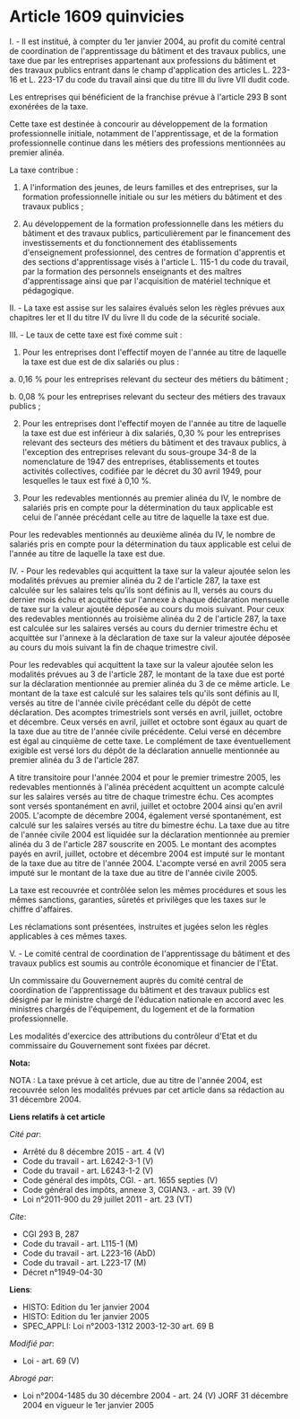 # Article 1609 quinvicies

I. - Il est institué, à compter du 1er janvier 2004, au profit du comité central de coordination de l'apprentissage du
bâtiment et des travaux publics, une taxe due par les entreprises appartenant aux professions du bâtiment et des travaux
publics entrant dans le champ d'application des articles L. 223-16 et L. 223-17 du code du travail ainsi que du titre III du
livre VII dudit code.

Les entreprises qui bénéficient de la franchise prévue à l'article 293 B sont exonérées de la taxe.

Cette taxe est destinée à concourir au développement de la formation professionnelle initiale, notamment de l'apprentissage,
et de la formation professionnelle continue dans les métiers des professions mentionnées au premier alinéa.

La taxe contribue :

1. A l'information des jeunes, de leurs familles et des entreprises, sur la formation professionnelle initiale ou sur les
métiers du bâtiment et des travaux publics ;

2. Au développement de la formation professionnelle dans les métiers du bâtiment et des travaux publics, particulièrement par
le financement des investissements et du fonctionnement des établissements d'enseignement professionnel, des centres de
formation d'apprentis et des sections d'apprentissage visés à l'article L. 115-1 du code du travail, par la formation des
personnels enseignants et des maîtres d'apprentissage ainsi que par l'acquisition de matériel technique et pédagogique.

II. - La taxe est assise sur les salaires évalués selon les règles prévues aux chapitres Ier et II du titre IV du livre II du
code de la sécurité sociale.

III. - Le taux de cette taxe est fixé comme suit :

1. Pour les entreprises dont l'effectif moyen de l'année au titre de laquelle la taxe est due est de dix salariés ou plus :

a. 0,16 % pour les entreprises relevant du secteur des métiers du bâtiment ;

b. 0,08 % pour les entreprises relevant du secteur des métiers des travaux publics ;

2. Pour les entreprises dont l'effectif moyen de l'année au titre de laquelle la taxe est due est inférieur à dix salariés,
0,30 % pour les entreprises relevant des secteurs des métiers du bâtiment et des travaux publics, à l'exception des
entreprises relevant du sous-groupe 34-8 de la nomenclature de 1947 des entreprises, établissements et toutes activités
collectives, codifiée par le décret du 30 avril 1949, pour lesquelles le taux est fixé à 0,10 %.

3. Pour les redevables mentionnés au premier alinéa du IV, le nombre de salariés pris en compte pour la détermination du taux
applicable est celui de l'année précédant celle au titre de laquelle la taxe est due.

Pour les redevables mentionnés au deuxième alinéa du IV, le nombre de salariés pris en compte pour la détermination du taux
applicable est celui de l'année au titre de laquelle la taxe est due.

IV. - Pour les redevables qui acquittent la taxe sur la valeur ajoutée selon les modalités prévues au premier alinéa du 2 de
l'article 287, la taxe est calculée sur les salaires tels qu'ils sont définis au II, versés au cours du dernier mois échu et
acquittée sur l'annexe à chaque déclaration mensuelle de taxe sur la valeur ajoutée déposée au cours du mois suivant. Pour
ceux des redevables mentionnés au troisième alinéa du 2 de l'article 287, la taxe est calculée sur les salaires versés au
cours du dernier trimestre échu et acquittée sur l'annexe à la déclaration de taxe sur la valeur ajoutée déposée au cours du
mois suivant la fin de chaque trimestre civil.

Pour les redevables qui acquittent la taxe sur la valeur ajoutée selon les modalités prévues au 3 de l'article 287, le
montant de la taxe due est porté sur la déclaration mentionnée au premier alinéa du 3 de ce même article. Le montant de la
taxe est calculé sur les salaires tels qu'ils sont définis au II, versés au titre de l'année civile précédant celle du dépôt
de cette déclaration. Des acomptes trimestriels sont versés en avril, juillet, octobre et décembre. Ceux versés en avril,
juillet et octobre sont égaux au quart de la taxe due au titre de l'année civile précédente. Celui versé en décembre est égal
au cinquième de cette taxe. Le complément de taxe éventuellement exigible est versé lors du dépôt de la déclaration annuelle
mentionnée au premier alinéa du 3 de l'article 287.

A titre transitoire pour l'année 2004 et pour le premier trimestre 2005, les redevables mentionnés à l'alinéa précédent
acquittent un acompte calculé sur les salaires versés au titre de chaque trimestre échu. Ces acomptes sont versés
spontanément en avril, juillet et octobre 2004 ainsi qu'en avril 2005. L'acompte de décembre 2004, également versé
spontanément, est calculé sur les salaires versés au titre du bimestre échu. La taxe due au titre de l'année civile 2004 est
liquidée sur la déclaration mentionnée au premier alinéa du 3 de l'article 287 souscrite en 2005. Le montant des acomptes
payés en avril, juillet, octobre et décembre 2004 est imputé sur le montant de la taxe due au titre de l'année 2004.
L'acompte versé en avril 2005 sera imputé sur le montant de la taxe due au titre de l'année civile 2005.

La taxe est recouvrée et contrôlée selon les mêmes procédures et sous les mêmes sanctions, garanties, sûretés et privilèges
que les taxes sur le chiffre d'affaires.

Les réclamations sont présentées, instruites et jugées selon les règles applicables à ces mêmes taxes.

V. - Le comité central de coordination de l'apprentissage du bâtiment et des travaux publics est soumis au contrôle
économique et financier de l'Etat.

Un commissaire du Gouvernement auprès du comité central de coordination de l'apprentissage du bâtiment et des travaux publics
est désigné par le ministre chargé de l'éducation nationale en accord avec les ministres chargés de l'équipement, du logement
et de la formation professionnelle.

Les modalités d'exercice des attributions du contrôleur d'Etat et du commissaire du Gouvernement sont fixées par décret.

**Nota:**

NOTA : La taxe prévue à cet article, due au titre de l'année 2004, est recouvrée selon les modalités prévues par cet article
dans sa rédaction au 31 décembre 2004.

**Liens relatifs à cet article**

_Cité par_:

  - Arrêté du 8 décembre 2015 - art. 4 (V)
  - Code du travail - art. L6242-3-1 (V)
  - Code du travail - art. L6243-1-2 (V)
  - Code général des impôts, CGI. - art. 1655 septies (V)
  - Code général des impôts, annexe 3, CGIAN3. - art. 39 (V)
  - Loi n°2011-900 du 29 juillet 2011 - art. 23 (VT)

_Cite_:

  - CGI 293 B, 287
  - Code du travail - art. L115-1 (M)
  - Code du travail - art. L223-16 (AbD)
  - Code du travail - art. L223-17 (M)
  - Décret n°1949-04-30

**Liens**:

  - HISTO: Edition du 1er janvier 2004
  - HISTO: Edition du 1er janvier 2005
  - SPEC_APPLI: Loi n°2003-1312 2003-12-30 art. 69 B

_Modifié par_:

  - Loi - art. 69 (V)

_Abrogé par_:

  - Loi n°2004-1485 du 30 décembre 2004 - art. 24 (V) JORF 31 décembre 2004 en vigueur le 1er janvier 2005
